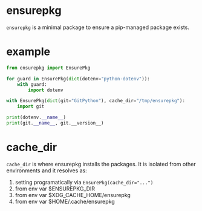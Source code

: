# ensurepkg

`ensurepkg` is a minimal package to ensure a pip-managed package exists.

# example

```example.py
from ensurepkg import EnsurePkg

for guard in EnsurePkg(dict(dotenv="python-dotenv")):
    with guard:
        import dotenv

with EnsurePkg(dict(git="GitPython"), cache_dir="/tmp/ensurepkg"):
    import git

print(dotenv.__name__)
print(git.__name__, git.__version__)
```

# cache_dir

`cache_dir` is where ensurepkg installs the packages. It is isolated from other environments and it resolves as:

1. setting programatically via `EnsurePkg(cache_dir="...")`
2. from env var $ENSUREPKG_DIR
3. from env var $XDG_CACHE_HOME/ensurepkg
4. from env var $HOME/.cache/ensurepkg